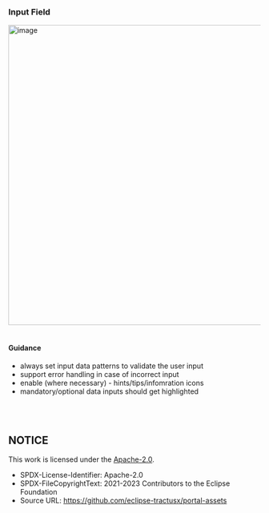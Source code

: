 ### Input Field

<img width="600" alt="image" src="https://github.com/catenax-ng/tx-portal-assets/assets/94133633/131c3add-d7c7-4162-8546-46a9f6cbecbc">

<br>
<br>

#### Guidance

- always set input data patterns to validate the user input
- support error handling in case of incorrect input
- enable (where necessary) - hints/tips/infomration icons
- mandatory/optional data inputs should get highlighted

<br>
<br>

## NOTICE

This work is licensed under the [Apache-2.0](https://www.apache.org/licenses/LICENSE-2.0).

- SPDX-License-Identifier: Apache-2.0
- SPDX-FileCopyrightText: 2021-2023 Contributors to the Eclipse Foundation
- Source URL: https://github.com/eclipse-tractusx/portal-assets
